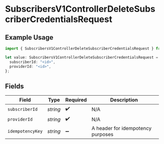 # SubscribersV1ControllerDeleteSubscriberCredentialsRequest

## Example Usage

```typescript
import { SubscribersV1ControllerDeleteSubscriberCredentialsRequest } from "@novu/api/models/operations";

let value: SubscribersV1ControllerDeleteSubscriberCredentialsRequest = {
  subscriberId: "<id>",
  providerId: "<id>",
};
```

## Fields

| Field                             | Type                              | Required                          | Description                       |
| --------------------------------- | --------------------------------- | --------------------------------- | --------------------------------- |
| `subscriberId`                    | *string*                          | :heavy_check_mark:                | N/A                               |
| `providerId`                      | *string*                          | :heavy_check_mark:                | N/A                               |
| `idempotencyKey`                  | *string*                          | :heavy_minus_sign:                | A header for idempotency purposes |